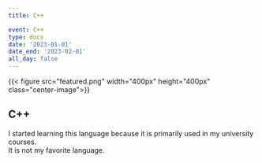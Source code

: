 ```yaml
---
title: C++

event: C++
type: docs
date: '2023-01-01'
date_end: '2023-02-01'
all_day: false
---
```

{{< figure src="featured.png" width="400px" height="400px" class="center-image">}}

## C++
I started learning this language because it is primarily used in my university courses.  
It is not my favorite language.
